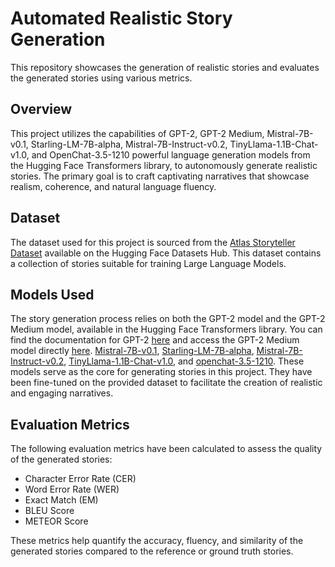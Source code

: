 

<body>

  <h1>Automated Realistic Story Generation</h1>

  <p>This repository showcases the generation of realistic stories and evaluates the generated stories using various metrics.</p>

  <h2>Overview</h2>

  <p>This project utilizes the capabilities of GPT-2, GPT-2 Medium, Mistral-7B-v0.1, Starling-LM-7B-alpha, Mistral-7B-Instruct-v0.2, TinyLlama-1.1B-Chat-v1.0, and OpenChat-3.5-1210 powerful language generation models from the Hugging Face Transformers library, to autonomously generate realistic stories. The primary goal is to craft captivating narratives that showcase realism, coherence, and natural language fluency.</p>

  <h2>Dataset</h2>

  <p>The dataset used for this project is sourced from the <a href="https://huggingface.co/datasets/AtlasUnified/atlas-storyteller?row=42">Atlas Storyteller Dataset</a> available on the Hugging Face Datasets Hub. This dataset contains a collection of stories suitable for training Large Language Models.</p>

  <h2>Models Used</h2>

  <p>The story generation process relies on both the GPT-2 model and the GPT-2 Medium model, available in the Hugging Face Transformers library. You can find the documentation for GPT-2 <a href="https://huggingface.co/docs/transformers/model_doc/gpt2">here</a> and access the GPT-2 Medium model directly <a href="https://huggingface.co/gpt2-medium">here</a>. <a href="https://huggingface.co/mistralai/Mistral-7B-v0.1">Mistral-7B-v0.1</a>, <a href="https://huggingface.co/berkeley-nest/Starling-LM-7B-alpha">Starling-LM-7B-alpha</a>, 
  <a href="https://huggingface.co/mistralai/Mistral-7B-Instruct-v0.2">Mistral-7B-Instruct-v0.2</a>, <a href="https://huggingface.co/TinyLlama/TinyLlama-1.1B-Chat-v1.0">TinyLlama-1.1B-Chat-v1.0</a>, and <a href="https://huggingface.co/openchat/openchat-3.5-1210">openchat-3.5-1210</a>. These models serve as the core for generating stories in this project. They have been fine-tuned on the provided dataset to facilitate the creation of realistic and engaging narratives.</p>

  <h2>Evaluation Metrics</h2>

  <p>The following evaluation metrics have been calculated to assess the quality of the generated stories:</p>
  <ul>
    <li>Character Error Rate (CER)</li>
    <li>Word Error Rate (WER)</li>
    <li>Exact Match (EM)</li>
    <li>BLEU Score</li>
    <li>METEOR Score</li>
  </ul>

  <p>These metrics help quantify the accuracy, fluency, and similarity of the generated stories compared to the reference or ground truth stories.</p>

</body>


